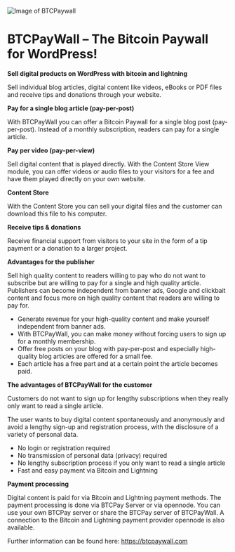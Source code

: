 ![Image of BTCPaywall](https://btcpaywall.com/wp-content/uploads/2021/07/BTCPayWall-Logo-lang.jpg)


# BTCPayWall – The Bitcoin Paywall for WordPress!

**Sell digital products on WordPress with bitcoin and lightning**

Sell individual blog articles, digital content like videos, eBooks or PDF files and receive tips and donations through your website.

**Pay for a single blog article (pay-per-post)**

With BTCPayWall you can offer a Bitcoin Paywall for a single blog post (pay-per-post). Instead of a monthly subscription, readers can pay for a single article.

**Pay per video (pay-per-view)**

Sell digital content that is played directly. With the Content Store View module, you can offer videos or audio files to your visitors for a fee and have them played directly on your own website.

**Content Store**

With the Content Store you can sell your digital files and the customer can download this file to his computer.

**Receive tips & donations**

Receive financial support from visitors to your site in the form of a tip payment or a donation to a larger project.

**Advantages for the publisher**

Sell high quality content to readers willing to pay who do not want to subscribe but are willing to pay for a single and high quality article.
Publishers can become independent from banner ads, Google and clickbait content and focus more on high quality content that readers are willing to pay for.
*	Generate revenue for your high-quality content and make yourself independent from banner ads.
*	With BTCPayWall, you can make money without forcing users to sign up for a monthly membership.
*	Offer free posts on your blog with pay-per-post and especially high-quality blog articles are offered for a small fee.
*	Each article has a free part and at a certain point the article becomes paid.

**The advantages of BTCPayWall for the customer**

Customers do not want to sign up for lengthy subscriptions when they really only want to read a single article.

The user wants to buy digital content spontaneously and anonymously and avoid a lengthy sign-up and registration process, with the disclosure of a variety of personal data.

*	No login or registration required
*	No transmission of personal data (privacy) required
*	No lengthy subscription process if you only want to read a single article
*	Fast and easy payment via Bitcoin and Lightning

**Payment processing**

Digital content is paid for via Bitcoin and Lightning payment methods.
The payment processing is done via BTCPay Server or via opennode.
You can use your own BTCPay server or share the BTCPay server of BTCPayWall.
A connection to the Bitcoin and Lightning payment provider opennode is also available.

Further information can be found here: https://btcpaywall.com

